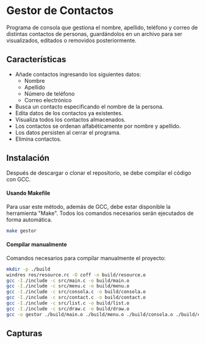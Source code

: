 # Gestor de Contactos
Programa de consola que gestiona el nombre, apellido, teléfono y correo de distintas contactos de personas, guardándolos en un archivo para ser visualizados, editados o removidos posteriormente.

## Características

- Añade contactos ingresando los siguientes datos:
  - Nombre
  - Apellido
  - Número de teléfono
  - Correo electrónico
- Busca un contacto especificando el nombre de la persona.
- Edita datos de los contactos ya existentes.
- Visualiza todos los contactos almacenados.
- Los contactos se ordenan alfabéticamente por nombre y apellido.
- Los datos persisten al cerrar el programa.
- Elimina contactos.

## Instalación

Después de descargar o clonar el repositorio, se debe compilar el código con GCC. 

#### Usando Makefile
Para usar este método, además de GCC, debe estar disponible la herramienta "Make". Todos los comandos necesarios serán ejecutados de forma automática.
```bash
make gestor
```
#### Compilar manualmente
Comandos necesarios para compilar manualmente el proyecto:
```bash
mkdir -p ./build
windres res/resource.rc -O coff -o build/resource.o
gcc -I./include -c src/main.c -o build/main.o
gcc -I./include -c src/menu.c -o build/menu.o
gcc -I./include -c src/consola.c -o build/consola.o
gcc -I./include -c src/contact.c -o build/contact.o
gcc -I./include -c src/list.c -o build/list.o
gcc -I./include -c src/draw.c -o build/draw.o
gcc -o gestor ./build/main.o ./build/menu.o ./build/consola.o ./build/contact.o ./build/list.o ./build/draw.o ./build/resource.o -I./include
```

## Capturas
